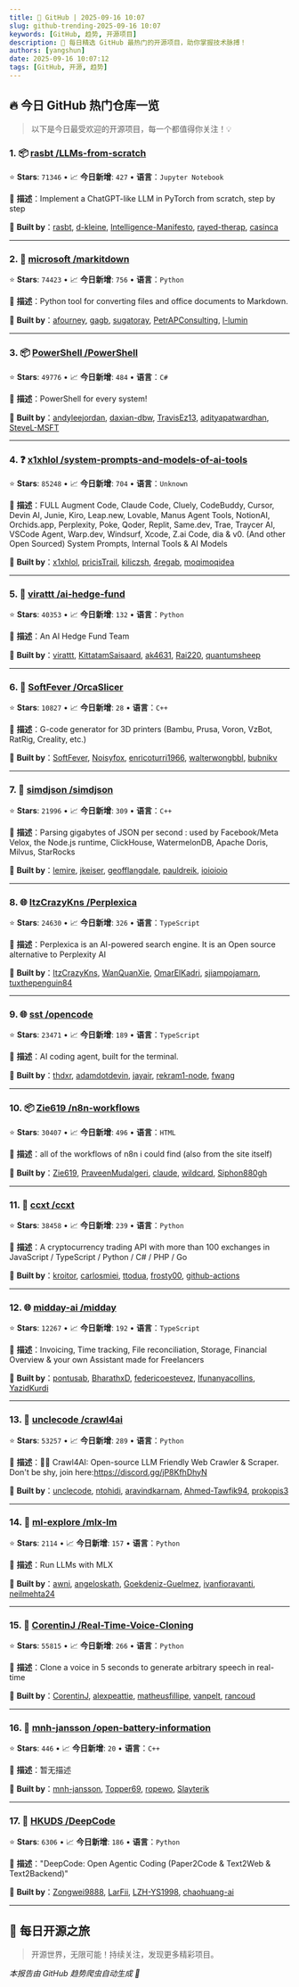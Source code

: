 ```yaml
---
title: 🚀 GitHub | 2025-09-16 10:07
slug: github-trending-2025-09-16 10:07
keywords: [GitHub, 趋势, 开源项目]
description: 🌟 每日精选 GitHub 最热门的开源项目，助你掌握技术脉搏！
authors: [yangshun]
date: 2025-09-16 10:07:12
tags: [GitHub, 开源, 趋势]
---
```


## 🔥 今日 GitHub 热门仓库一览

> 以下是今日最受欢迎的开源项目，每一个都值得你关注！💡

### 1. 📦 [rasbt /LLMs-from-scratch](https://github.com/rasbt/LLMs-from-scratch)

⭐ **Stars**: `71346`   •   📈 **今日新增**: `427`   •   **语言**：`Jupyter Notebook`

📝 **描述**：Implement a ChatGPT-like LLM in PyTorch from scratch, step by step

🤝 **Built by**：[rasbt](https://github.com/rasbt), [d-kleine](https://github.com/d-kleine), [Intelligence-Manifesto](https://github.com/Intelligence-Manifesto), [rayed-therap](https://github.com/rayed-therap), [casinca](https://github.com/casinca)

---

### 2. 🐍 [microsoft /markitdown](https://github.com/microsoft/markitdown)

⭐ **Stars**: `74423`   •   📈 **今日新增**: `756`   •   **语言**：`Python`

📝 **描述**：Python tool for converting files and office documents to Markdown.

🤝 **Built by**：[afourney](https://github.com/afourney), [gagb](https://github.com/gagb), [sugatoray](https://github.com/sugatoray), [PetrAPConsulting](https://github.com/PetrAPConsulting), [l-lumin](https://github.com/l-lumin)

---

### 3. 📦 [PowerShell /PowerShell](https://github.com/PowerShell/PowerShell)

⭐ **Stars**: `49776`   •   📈 **今日新增**: `484`   •   **语言**：`C#`

📝 **描述**：PowerShell for every system!

🤝 **Built by**：[andyleejordan](https://github.com/andyleejordan), [daxian-dbw](https://github.com/daxian-dbw), [TravisEz13](https://github.com/TravisEz13), [adityapatwardhan](https://github.com/adityapatwardhan), [SteveL-MSFT](https://github.com/SteveL-MSFT)

---

### 4. ❓ [x1xhlol /system-prompts-and-models-of-ai-tools](https://github.com/x1xhlol/system-prompts-and-models-of-ai-tools)

⭐ **Stars**: `85248`   •   📈 **今日新增**: `704`   •   **语言**：`Unknown`

📝 **描述**：FULL Augment Code, Claude Code, Cluely, CodeBuddy, Cursor, Devin AI, Junie, Kiro, Leap.new, Lovable, Manus Agent Tools, NotionAI, Orchids.app, Perplexity, Poke, Qoder, Replit, Same.dev, Trae, Traycer AI, VSCode Agent, Warp.dev, Windsurf, Xcode, Z.ai Code, dia & v0. (And other Open Sourced) System Prompts, Internal Tools & AI Models

🤝 **Built by**：[x1xhlol](https://github.com/x1xhlol), [pricisTrail](https://github.com/pricisTrail), [kiliczsh](https://github.com/kiliczsh), [4regab](https://github.com/4regab), [moqimoqidea](https://github.com/moqimoqidea)

---

### 5. 🐍 [virattt /ai-hedge-fund](https://github.com/virattt/ai-hedge-fund)

⭐ **Stars**: `40353`   •   📈 **今日新增**: `132`   •   **语言**：`Python`

📝 **描述**：An AI Hedge Fund Team

🤝 **Built by**：[virattt](https://github.com/virattt), [KittatamSaisaard](https://github.com/KittatamSaisaard), [ak4631](https://github.com/ak4631), [Rai220](https://github.com/Rai220), [quantumsheep](https://github.com/quantumsheep)

---

### 6. 🔧 [SoftFever /OrcaSlicer](https://github.com/SoftFever/OrcaSlicer)

⭐ **Stars**: `10827`   •   📈 **今日新增**: `28`   •   **语言**：`C++`

📝 **描述**：G-code generator for 3D printers (Bambu, Prusa, Voron, VzBot, RatRig, Creality, etc.)

🤝 **Built by**：[SoftFever](https://github.com/SoftFever), [Noisyfox](https://github.com/Noisyfox), [enricoturri1966](https://github.com/enricoturri1966), [walterwongbbl](https://github.com/walterwongbbl), [bubnikv](https://github.com/bubnikv)

---

### 7. 🔧 [simdjson /simdjson](https://github.com/simdjson/simdjson)

⭐ **Stars**: `21996`   •   📈 **今日新增**: `309`   •   **语言**：`C++`

📝 **描述**：Parsing gigabytes of JSON per second : used by Facebook/Meta Velox, the Node.js runtime, ClickHouse, WatermelonDB, Apache Doris, Milvus, StarRocks

🤝 **Built by**：[lemire](https://github.com/lemire), [jkeiser](https://github.com/jkeiser), [geofflangdale](https://github.com/geofflangdale), [pauldreik](https://github.com/pauldreik), [ioioioio](https://github.com/ioioioio)

---

### 8. 🌐 [ItzCrazyKns /Perplexica](https://github.com/ItzCrazyKns/Perplexica)

⭐ **Stars**: `24630`   •   📈 **今日新增**: `326`   •   **语言**：`TypeScript`

📝 **描述**：Perplexica is an AI-powered search engine. It is an Open source alternative to Perplexity AI

🤝 **Built by**：[ItzCrazyKns](https://github.com/ItzCrazyKns), [WanQuanXie](https://github.com/WanQuanXie), [OmarElKadri](https://github.com/OmarElKadri), [sjiampojamarn](https://github.com/sjiampojamarn), [tuxthepenguin84](https://github.com/tuxthepenguin84)

---

### 9. 🌐 [sst /opencode](https://github.com/sst/opencode)

⭐ **Stars**: `23471`   •   📈 **今日新增**: `189`   •   **语言**：`TypeScript`

📝 **描述**：AI coding agent, built for the terminal.

🤝 **Built by**：[thdxr](https://github.com/thdxr), [adamdotdevin](https://github.com/adamdotdevin), [jayair](https://github.com/jayair), [rekram1-node](https://github.com/rekram1-node), [fwang](https://github.com/fwang)

---

### 10. 📦 [Zie619 /n8n-workflows](https://github.com/Zie619/n8n-workflows)

⭐ **Stars**: `30407`   •   📈 **今日新增**: `496`   •   **语言**：`HTML`

📝 **描述**：all of the workflows of n8n i could find (also from the site itself)

🤝 **Built by**：[Zie619](https://github.com/Zie619), [PraveenMudalgeri](https://github.com/PraveenMudalgeri), [claude](https://github.com/claude), [wildcard](https://github.com/wildcard), [Siphon880gh](https://github.com/Siphon880gh)

---

### 11. 🐍 [ccxt /ccxt](https://github.com/ccxt/ccxt)

⭐ **Stars**: `38458`   •   📈 **今日新增**: `239`   •   **语言**：`Python`

📝 **描述**：A cryptocurrency trading API with more than 100 exchanges in JavaScript / TypeScript / Python / C# / PHP / Go

🤝 **Built by**：[kroitor](https://github.com/kroitor), [carlosmiei](https://github.com/carlosmiei), [ttodua](https://github.com/ttodua), [frosty00](https://github.com/frosty00), [github-actions](https://github.com/github-actions)

---

### 12. 🌐 [midday-ai /midday](https://github.com/midday-ai/midday)

⭐ **Stars**: `12267`   •   📈 **今日新增**: `192`   •   **语言**：`TypeScript`

📝 **描述**：Invoicing, Time tracking, File reconciliation, Storage, Financial Overview & your own Assistant made for Freelancers

🤝 **Built by**：[pontusab](https://github.com/pontusab), [BharathxD](https://github.com/BharathxD), [federicoestevez](https://github.com/federicoestevez), [Ifunanyacollins](https://github.com/Ifunanyacollins), [YazidKurdi](https://github.com/YazidKurdi)

---

### 13. 🐍 [unclecode /crawl4ai](https://github.com/unclecode/crawl4ai)

⭐ **Stars**: `53257`   •   📈 **今日新增**: `289`   •   **语言**：`Python`

📝 **描述**：🚀🤖 Crawl4AI: Open-source LLM Friendly Web Crawler & Scraper. Don't be shy, join here:https://discord.gg/jP8KfhDhyN

🤝 **Built by**：[unclecode](https://github.com/unclecode), [ntohidi](https://github.com/ntohidi), [aravindkarnam](https://github.com/aravindkarnam), [Ahmed-Tawfik94](https://github.com/Ahmed-Tawfik94), [prokopis3](https://github.com/prokopis3)

---

### 14. 🐍 [ml-explore /mlx-lm](https://github.com/ml-explore/mlx-lm)

⭐ **Stars**: `2114`   •   📈 **今日新增**: `157`   •   **语言**：`Python`

📝 **描述**：Run LLMs with MLX

🤝 **Built by**：[awni](https://github.com/awni), [angeloskath](https://github.com/angeloskath), [Goekdeniz-Guelmez](https://github.com/Goekdeniz-Guelmez), [ivanfioravanti](https://github.com/ivanfioravanti), [neilmehta24](https://github.com/neilmehta24)

---

### 15. 🐍 [CorentinJ /Real-Time-Voice-Cloning](https://github.com/CorentinJ/Real-Time-Voice-Cloning)

⭐ **Stars**: `55815`   •   📈 **今日新增**: `266`   •   **语言**：`Python`

📝 **描述**：Clone a voice in 5 seconds to generate arbitrary speech in real-time

🤝 **Built by**：[CorentinJ](https://github.com/CorentinJ), [alexpeattie](https://github.com/alexpeattie), [matheusfillipe](https://github.com/matheusfillipe), [vanpelt](https://github.com/vanpelt), [rancoud](https://github.com/rancoud)

---

### 16. 🔧 [mnh-jansson /open-battery-information](https://github.com/mnh-jansson/open-battery-information)

⭐ **Stars**: `446`   •   📈 **今日新增**: `20`   •   **语言**：`C++`

📝 **描述**：暂无描述

🤝 **Built by**：[mnh-jansson](https://github.com/mnh-jansson), [Topper69](https://github.com/Topper69), [ropewo](https://github.com/ropewo), [Slayterik](https://github.com/Slayterik)

---

### 17. 🐍 [HKUDS /DeepCode](https://github.com/HKUDS/DeepCode)

⭐ **Stars**: `6306`   •   📈 **今日新增**: `186`   •   **语言**：`Python`

📝 **描述**："DeepCode: Open Agentic Coding (Paper2Code & Text2Web & Text2Backend)"

🤝 **Built by**：[Zongwei9888](https://github.com/Zongwei9888), [LarFii](https://github.com/LarFii), [LZH-YS1998](https://github.com/LZH-YS1998), [chaohuang-ai](https://github.com/chaohuang-ai)

---

## 🌈 每日开源之旅

> 开源世界，无限可能！持续关注，发现更多精彩项目。

*本报告由 GitHub 趋势爬虫自动生成 🤖*
